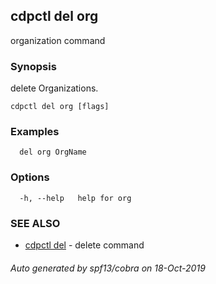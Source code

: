 ## cdpctl del org

organization command

### Synopsis

delete Organizations.

```
cdpctl del org [flags]
```

### Examples

```
  del org OrgName
```

### Options

```
  -h, --help   help for org
```

### SEE ALSO

* [cdpctl del](cdpctl_del.md)	 - delete command

###### Auto generated by spf13/cobra on 18-Oct-2019
